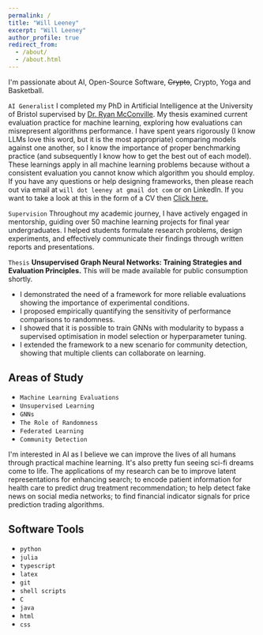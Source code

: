 ```yaml
---
permalink: /
title: "Will Leeney"
excerpt: "Will Leeney"
author_profile: true
redirect_from: 
  - /about/
  - /about.html
---
```


I'm passionate about AI, Open-Source Software, ~~Crypto~~, Crypto, Yoga and Basketball.  

`AI Generalist` I completed my PhD in Artificial Intelligence at the University of Bristol supervised by [Dr. Ryan McConville](https://ryanmcconville.com). My thesis examined current evaluation practice for machine learning, exploring how evaluations can misrepresent algorithms performance. I have spent years rigorously (I know LLMs love this word, but it is the most appropriate) comparing models against one another, so I know the importance of proper benchmarking practice (and subsequently I know how to get the best out of each model). These learnings apply in all machine learning problems because without a consistent evaluation you cannot know which algorithm you should employ. If you have any questions or help designing frameworks, then please reach out via email at `will dot leeney at gmail dot com` or on LinkedIn. If you want to take a look at this in the form of a CV then <a href="/files/willleeney.pdf" download="willleeney.pdf">Click here.</a>

`Supervision` Throughout my academic journey, I have actively engaged in mentorship, guiding over 50 machine learning projects for final year undergraduates. I helped students formulate research problems, design experiments, and effectively communicate their findings through written reports and presentations.


`Thesis` <b>Unsupervised Graph Neural Networks: Training Strategies and Evaluation Principles.</b> This will be made available for public consumption shortly. 
- I demonstrated the need of a framework for more reliable evaluations showing the importance of experimental conditions. 
- I proposed empirically quantifying the sensitivity of performance
comparisons to randomness.
- I showed that it is possible to train GNNs with modularity to bypass a supervised optimisation in model selection
or hyperparameter tuning.
- I extended the framework to a new scenario for community detection, showing that multiple clients can collaborate on learning. 


Areas of Study
---
- `Machine Learning Evaluations`
- `Unsupervised Learning`
- `GNNs`
- `The Role of Randomness`
- `Federated Learning`
- `Community Detection`

I'm interested in AI as I believe we can improve the lives of all humans through practical machine learning. It's also pretty fun seeing sci-fi dreams come to life. The applications of my research can be to improve latent representations for enhancing search; to encode patient information for health care to predict drug treatment recommendation; to help detect fake news on social media networks; to find financial indicator signals for price prediction trading algorithms. 

Software Tools
--- 
- `python`
- `julia`
- `typescript`
- `latex`
- `git`
- `shell scripts`
- `C`
- `java`
- `html`
- `css`